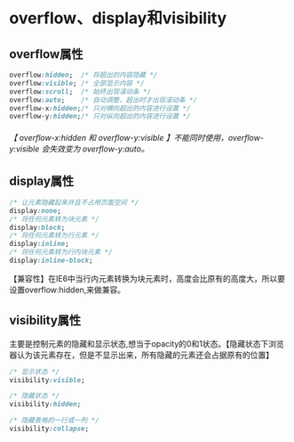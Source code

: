 # overflow、display和visibility

## overflow属性

```css
overflow:hidden;  /* 将超出的内容隐藏 */
overflow:visible; /* 全部显示内容 */
overflow:scroll;  /* 始终出现滚动条 */
overflow:auto;    /* 自动调整，超出时才出现滚动条 */
overflow-x:hidden;/* 只对横向超出的内容进行设置 */
overflow-y:hidden;/* 只对纵向超出的内容进行设置 */
```
###### 【 overflow-x:hidden 和 overflow-y:visible 】不能同时使用，overflow-y:visible 会失效变为 overflow-y:auto。

## display属性
```css
/* 让元素隐藏起来并且不占用页面空间 */
display:none;
/* 将任何元素转为块元素 */
display:block;
/* 将任何元素转为行元素 */
display:inline;
/* 将任何元素转为行内块元素 */
display:inline-block;
```

【兼容性】在IE6中当行内元素转换为块元素时，高度会比原有的高度大，所以要设置overflow:hidden,来做兼容。

## visibility属性
主要是控制元素的隐藏和显示状态,想当于opacity的0和1状态。【隐藏状态下浏览器认为该元素存在，但是不显示出来，所有隐藏的元素还会占据原有的位置】
```css
/* 显示状态 */
visibility:visible;

/* 隐藏状态 */
visibility:hidden;

/* 隐藏表格的一行或一列 */
visibility:collapse;

```
